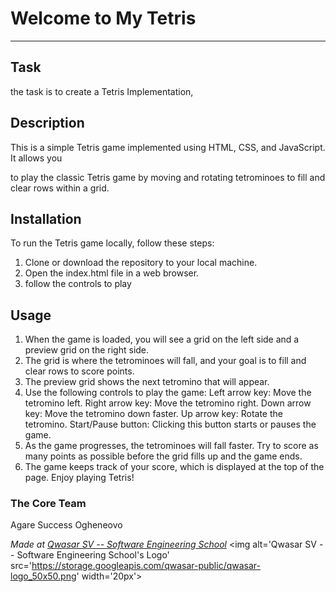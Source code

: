 # Welcome to My Tetris
***

## Task
the task is to create a Tetris Implementation, 

## Description
This is a simple Tetris game implemented using HTML, CSS, and JavaScript. It allows you

to play the classic Tetris game by moving and rotating tetrominoes to fill and clear rows within a grid.

## Installation
To run the Tetris game locally, follow these steps:

1. Clone or download the repository to your local machine.
2. Open the index.html file in a web browser.
3. follow the controls to play

## Usage
1. When the game is loaded, you will see a grid on the left side and a preview grid on the right side.
2. The grid is where the tetrominoes will fall, and your goal is to fill and clear rows to score points.
3. The preview grid shows the next tetromino that will appear.
4. Use the following controls to play the game:
    Left arrow key: Move the tetromino left.
    Right arrow key: Move the tetromino right.
    Down arrow key: Move the tetromino down faster.
    Up arrow key: Rotate the tetromino.
    Start/Pause button: Clicking this button starts or pauses the game.
5. As the game progresses, the tetrominoes will fall faster. Try to score as many points as possible before the grid fills up and the game ends.
6. The game keeps track of your score, which is displayed at the top of the page.
    Enjoy playing Tetris!

### The Core Team
Agare Success Ogheneovo

<span><i>Made at <a href='https://qwasar.io'>Qwasar SV -- Software Engineering School</a></i></span>
<span><img alt='Qwasar SV -- Software Engineering School's Logo' src='https://storage.googleapis.com/qwasar-public/qwasar-logo_50x50.png' width='20px'></span>
